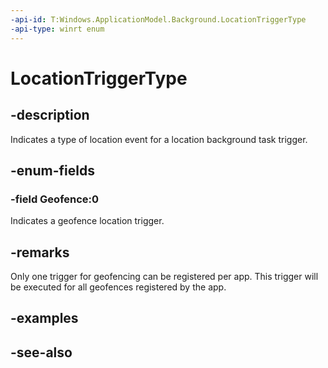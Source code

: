 ```yaml
---
-api-id: T:Windows.ApplicationModel.Background.LocationTriggerType
-api-type: winrt enum
---
```


<!-- Enumeration syntax
public enum Windows.ApplicationModel.Background.LocationTriggerType : int
-->

# LocationTriggerType

## -description
Indicates a type of location event for a location background task trigger.

## -enum-fields
### -field Geofence:0
Indicates a geofence location trigger.


## -remarks
Only one trigger for geofencing can be registered per app. This trigger will be executed for all geofences registered by the app.

## -examples

## -see-also